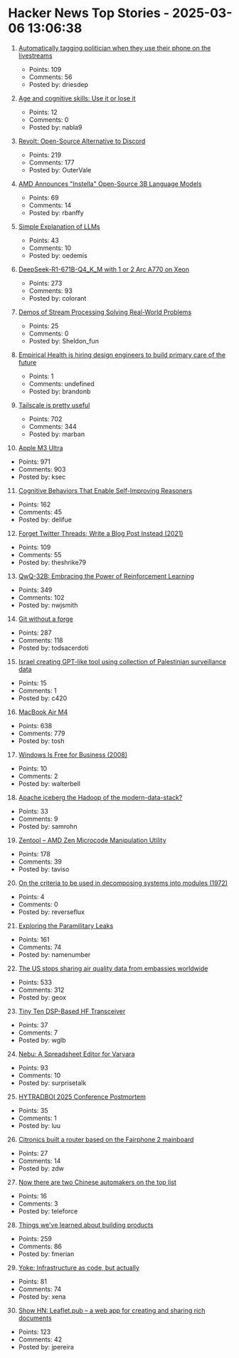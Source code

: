 # Hacker News Top Stories - 2025-03-06 13:06:38

1. [Automatically tagging politician when they use their phone on the livestreams](https://driesdepoorter.be/theflemishscrollers/)
   - Points: 109
   - Comments: 56
   - Posted by: driesdep

2. [Age and cognitive skills: Use it or lose it](https://www.science.org/doi/full/10.1126/sciadv.ads1560?af=R)
   - Points: 12
   - Comments: 0
   - Posted by: nabla9

3. [Revolt: Open-Source Alternative to Discord](https://revolt.chat)
   - Points: 219
   - Comments: 177
   - Posted by: OuterVale

4. [AMD Announces "Instella" Open-Source 3B Language Models](https://www.phoronix.com/news/AMD-Intella-Open-Source-LM)
   - Points: 69
   - Comments: 14
   - Posted by: rbanffy

5. [Simple Explanation of LLMs](https://blog.oedemis.io/understanding-llms-a-simple-guide-to-large-language-models)
   - Points: 43
   - Comments: 10
   - Posted by: oedemis

6. [DeepSeek-R1-671B-Q4_K_M with 1 or 2 Arc A770 on Xeon](https://github.com/intel/ipex-llm/blob/main/docs/mddocs/Quickstart/llamacpp_portable_zip_gpu_quickstart.md)
   - Points: 273
   - Comments: 93
   - Posted by: colorant

7. [Demos of Stream Processing Solving Real-World Problems](https://github.com/risingwavelabs/awesome-stream-processing)
   - Points: 25
   - Comments: 0
   - Posted by: Sheldon_fun

8. [Empirical Health is hiring design engineers to build primary care of the future](https://www.ycombinator.com/companies/empirical-health/jobs/nZFQWLW-design-engineer)
   - Points: 1
   - Comments: undefined
   - Posted by: brandonb

9. [Tailscale is pretty useful](https://blog.6nok.org/tailscale-is-pretty-useful/)
   - Points: 702
   - Comments: 344
   - Posted by: marban

10. [Apple M3 Ultra](https://www.apple.com/newsroom/2025/03/apple-reveals-m3-ultra-taking-apple-silicon-to-a-new-extreme/)
   - Points: 971
   - Comments: 903
   - Posted by: ksec

11. [Cognitive Behaviors That Enable Self-Improving Reasoners](https://arxiv.org/abs/2503.01307)
   - Points: 162
   - Comments: 45
   - Posted by: delifue

12. [Forget Twitter Threads; Write a Blog Post Instead (2021)](https://kevquirk.com/blog/forget-twitter-threads-write-a-blog-post-instead)
   - Points: 109
   - Comments: 55
   - Posted by: theshrike79

13. [QwQ-32B: Embracing the Power of Reinforcement Learning](https://qwenlm.github.io/blog/qwq-32b/)
   - Points: 349
   - Comments: 102
   - Posted by: nwjsmith

14. [Git without a forge](https://www.chiark.greenend.org.uk/~sgtatham/quasiblog/git-no-forge/)
   - Points: 287
   - Comments: 118
   - Posted by: todsacerdoti

15. [Israel creating GPT-like tool using collection of Palestinian surveillance data](https://www.theguardian.com/world/2025/mar/06/israel-military-ai-surveillance)
   - Points: 15
   - Comments: 1
   - Posted by: c420

16. [MacBook Air M4](https://www.apple.com/macbook-air/)
   - Points: 638
   - Comments: 779
   - Posted by: tosh

17. [Windows Is Free for Business (2008)](https://davegutteridge.com/windows_is_free_for_business)
   - Points: 10
   - Comments: 2
   - Posted by: walterbell

18. [Apache iceberg the Hadoop of the modern-data-stack?](https://blog.det.life/apache-iceberg-the-hadoop-of-the-modern-data-stack-c83f63a4ebb9)
   - Points: 33
   - Comments: 9
   - Posted by: samrohn

19. [Zentool – AMD Zen Microcode Manipulation Utility](https://github.com/google/security-research/blob/master/pocs/cpus/entrysign/zentool/README.md)
   - Points: 178
   - Comments: 39
   - Posted by: taviso

20. [On the criteria to be used in decomposing systems into modules (1972)](https://dl.acm.org/doi/pdf/10.1145/361598.361623)
   - Points: 4
   - Comments: 0
   - Posted by: reverseflux

21. [Exploring the Paramilitary Leaks](https://micahflee.com/exploring-the-paramilitary-leaks/)
   - Points: 161
   - Comments: 74
   - Posted by: namenumber

22. [The US stops sharing air quality data from embassies worldwide](https://apnews.com/article/us-air-quality-monitors-8270927bbd0f166238243ac9d14bce03)
   - Points: 533
   - Comments: 312
   - Posted by: geox

23. [Tiny Ten DSP-Based HF Transceiver](https://www.janbob.com/electron/TinyTen/TinyTen.htm)
   - Points: 37
   - Comments: 7
   - Posted by: wglb

24. [Nebu: A Spreadsheet Editor for Varvara](https://wiki.xxiivv.com/site/nebu)
   - Points: 93
   - Comments: 10
   - Posted by: surprisetalk

25. [HYTRADBOI 2025 Conference Postmortem](https://www.scattered-thoughts.net/writing/hytradboi-2025-postmortem/)
   - Points: 35
   - Comments: 1
   - Posted by: luu

26. [Citronics built a router based on the Fairphone 2 mainboard](https://www.cnx-software.com/2025/03/02/citronics-built-a-router-based-on-the-fairphone-2-mainboard/)
   - Points: 27
   - Comments: 14
   - Posted by: zdw

27. [Now there are two Chinese automakers on the top list](https://daoinsights.com/news/now-there-are-two-chinese-automakers-on-the-worlds-top-10-list/)
   - Points: 16
   - Comments: 3
   - Posted by: teleforce

28. [Things we've learned about building products](https://newsletter.posthog.com/p/50-things-weve-learned-about-building)
   - Points: 259
   - Comments: 86
   - Posted by: fmerian

29. [Yoke: Infrastructure as code, but actually](https://xeiaso.net/blog/2025/yoke-k8s/)
   - Points: 81
   - Comments: 74
   - Posted by: xena

30. [Show HN: Leaflet.pub – a web app for creating and sharing rich documents](undefined)
   - Points: 123
   - Comments: 42
   - Posted by: jpereira

